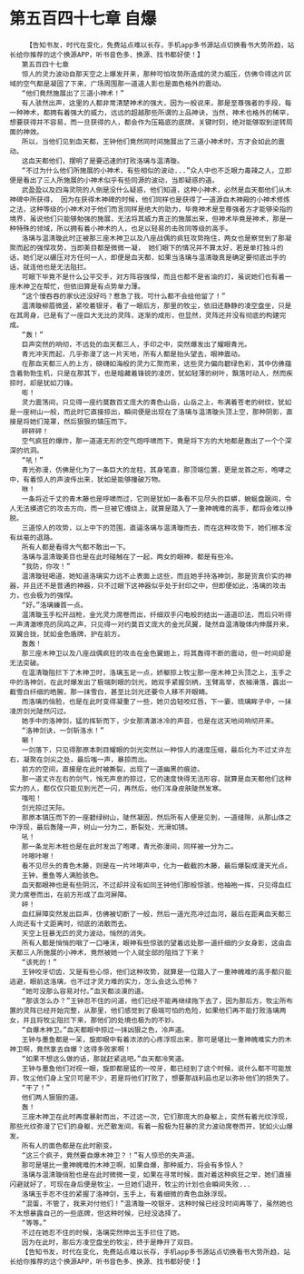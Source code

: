 # 第五百四十七章 自爆
        【告知书友，时代在变化，免费站点难以长存，手机app多书源站点切换看书大势所趋，站长给你推荐的这个换源APP，听书音色多、换源、找书都好使！】
       第五百四十七章
       惊人的灵力波动自那天空之上爆发开来，那种可怕攻势所造成的灵力威压，仿佛令得这片区域的空气都是凝固了下来，广场周围那一道道人影也是面色格外的震动。
       “他们竟然施展出了三道小神术！”
       有人骇然出声，这里的人都非常清楚神术的强大，因为一般说来，那是至尊强者的手段，每一种神术，都拥有着强大的威力，远远的超越那些所谓的上品神诀，当然，神术也格外的稀罕，想要获得并不容易，而一旦获得的人，都会作为压箱底的底牌，关键时刻，绝对能够取到逆转局面的神效。
       所以，当他们见到血天都，王钟他们竟然同时间施展出了三道小神术时，方才会如此的震动。
       这血天都他们，摆明了是要迅速的打败洛璃与温清璇。
       “不过为什么他们所施展的小神术，有些相似的波动...”众人中也不乏眼力毒辣之人，立即便是看出了三人所施展的小神术似乎有些同源的波动，当即疑惑的道。
       武盈盈以及四海灵院的人倒是没什么疑惑，他们知道，这种小神术，必然是血天都他们从木神碑中所获得， 因为在获得木神碑的时候，他们同样也是获得了一道源自木神殿的小神术修炼之法，这种等级的小神术对于他们而言同样是绝大的助力，毕竟神术是至尊强者方才能够染指的境界，虽说他们只能够勉强的施展，无法将其威力真正的施展出来，但神术毕竟是神术，那是一种特殊的领域，所以拥有着小神术的人，也足以轻易的击败同等级的高手。
       洛璃与温清璇此时正被那三座木神卫以及八座战偶的疯狂攻势拖住，两女也是察觉到了那凝聚而起的强悍攻势，当即美目都是微微一凝， 她们眼下的情况并不算太好，若是单打独斗的话，她们足以碾压对方任何一人，即便是血天都，如果当洛璃与温清璇真是确定要彻底出手的话，就连他也是无法阻拦。
       可眼下毕竟不是什么公平交手，对方阵容强悍，而且也都不是省油的灯，虽说她们也有着一座木神卫在帮忙，但依旧算是有点势单力薄。
       “这个慢吞吞的家伙还没好吗？惹急了我，可什么都不会给他留了！”
       温清璇柳眉微竖，紧咬着银牙，看了一眼后方，那里的牧尘，依旧还静静的凌空盘坐，只是在其周身，已是有了一座巨大无比的灵阵，逐渐的成形，但显然，灵阵还并没有彻底的构建完成。
       “轰！”
       巨声突然的响彻，不远处的血天都三人，手印之中，突然爆发出了耀眼青光。
       青光冲天而起，几乎弥漫了这一片天地，所有人都是抬头望去，眼神震动。
       在那血天都三人的上方，磅礴如海般的灵力汇聚而来，这些灵力偏向碧绿色彩，其中仿佛蕴含着勃勃生机，只是在那其下，也是暗藏着锋锐的凌厉，犹如轻薄的树叶，飘落时动人，然而疾掠时，却是犹如刀锋。
       嘭！
       灵力震荡间，只见得一座约莫数百丈庞大的青色山岳，山岳之上，布满着苍老的树纹，犹如是一座树山一般，而此时它直接掠出，瞬间便是出现在了洛璃与温清璇头顶上空，那种阴影，直接是将她们笼罩，然后狠狠的镇压而下。
       砰砰砰！
       空气疯狂的爆炸，那一道道无形的空气炮呼啸而下，竟是将下方的大地都是轰出了一个个深深的坑洞。
       “吼！”
       青光弥漫，仿佛是化为了一条巨大的龙柱，其身笔直，那顶端位置，更是龙首之形，咆哮之中，有着惊人的声波传出来，犹如是能够撞破万物。
       咻！
       一条将近千丈的青木藤也是呼啸而过，它则是犹如一条看不见尽头的巨蟒，蜿蜒盘踞间，令人无法摸透它的攻击方向，而一旦被它缠绕上，就算是踏入了一重神魄难的高手，都将会难以挣脱。
       三道惊人的攻势，以上中下的范围，直逼洛璃与温清璇而去，而在这种攻势下，她们根本没有丝毫的退路。
       所有人都是看得大气都不敢出一下。
       洛璃与温清璇美目也是在此时碰触在了一起，两女的眼神，都是有些冷。
       “我防，你攻！”
       温清璇轻喝道，她知道洛璃实力远不止表面上这些，而且她手持洛神剑，那是货真价实的神器，并且还不是普通的神器，只不过眼下这神器似乎处于封印之中，但即便如此，洛璃的攻击力，也会极为的强悍。
       “好。”洛璃螓首一点。
       温清璇玉手松开战枪，金光灵力席卷而出，纤细双手闪电般的结出一道道印法，而后只听得一声清澈嘹亮的凤鸣之声，只见得一对约莫百丈庞大的金光凤翼，陡然自温清璇体内伸展开来，双翼合拢，犹如金色盾牌，护在前方。
       轰轰！
       那三座木神卫以及八座战偶疯狂的攻击在金色翼翅上，将其轰得不断的震动，但一时间却是无法突破。
       在温清璇阻拦下了木神卫时，洛璃玉足一点，娇躯掠上牧尘那一座木神卫头顶之上，玉手之中的洛神剑，在此时爆发出了极端刺眼的剑光，她双手紧握剑柄，玉臂高举，衣袖滑落，露出一截雪白纤细的皓腕，那一抹雪白，甚至比剑光还要令人移不开眼睛。
       而洛璃的俏脸，也是在此时变得凝重了一些，她贝齿轻咬红唇，下一霎，琉璃眸子中，一抹凌厉剑光陡然闪过。
       她手中的洛神剑，猛的挥斩而下，少女那清澈冰冷的声音，也是在这天地间响彻开来。
       “洛神剑诀，一剑斩洛水！”
       唰！
       一剑落下，只见得那原本刺目耀眼的剑光突然以一种惊人的速度压缩，最后化为不过丈许左右，凝聚在剑尖之处，最后嗤一声，暴掠而出。
       前方的空间，直接是在此时被撕裂，出现了一道幽黑的痕迹。
       那一道丈许左右的剑气，悄无声息的掠过，它的速度快得无法形容，就算是血天都他们这种实力的人，都仅仅只能见到光芒一闪，再然后，他们浑身皮肤陡然发寒。
       嗤啦！
       剑光掠过天际。
       那原本镇压而下的一座碧绿树山，陡然凝固，然后所有人便是见到，一道缝隙，从那山体之中浮现，最后轰隆一声，树山一分为二，断裂处，光滑如镜。
       吼！
       那一条龙形木桩也是在此时发出了咆哮，青光弥漫间，同样被一分为二。
       咔嚓咔嚓！
       看不见尽头的青色木藤，则是在一片咔嚓声中，化为一截截的木藤，最后爆裂成漫天光点。
       王钟，墨鱼等人满脸骇色。
       血天都眼神也是有些阴沉，不过却并没有如同王钟他们那般惊骇，他袖袍一挥，只见得血红灵力席卷而出，在前方形成了血河屏障。
       砰！
       血红屏障突然发出巨声，仿佛被切断了一般，然后一道光亮冲过血河，最后在距离血天都三人尚还有十丈距离时，彻底的消散而去。
       天空上狂暴无匹的灵力波动，悄然的消失。
       所有人都是悄悄的咽了一口唾沫，眼神有些惊骇的望着远处那一道纤细的少女身影，这由血天都三人所施展的小神术，竟然被她一个人就全部的阻挡了下来？
       “该死的！”
       王钟咬牙切齿，又是有些心惊，他们这种攻势，就算是一位踏入了一重神魄难的高手都只能逃避，眼前这洛璃，也不过才灵力难的实力，怎么会这么恐怖？
       “她可没那么容易对付。”血天都淡漠的道。
       “那该怎么办？”王钟忍不住的问道，他们已经不能再继续拖下去了，因为那后方，牧尘所布置的灵阵已经开始完整，从那里，他们感觉到了极端可怕的危险，如果他们再不能打败洛璃两女，并且将牧尘阻拦下来，那他们的处境也极为的不妙。
       “自爆木神卫。”血天都眼中掠过一抹凶狠之色，冷声道。
       王钟与墨鱼都是一呆，旋即眼中有着浓浓的心疼浮现出来，那可是堪比一重神魄难实力的木神卫啊，竟然拿去自爆？这得多败家啊！
       “如果不想这么做的话，那就赶紧逃吧。”血天都冷笑道。
       王钟与墨鱼他们对视一眼，旋即都是猛的一咬牙，都已经到了这个时候，说什么都不可能放弃，牧尘他们身上宝贝可是不少，若是将他们打败了，想要那战利品也足以弥补他们的损失了。
       “干了！”
       他们两人狠狠的道。
       轰！
       三座木神卫在此时再度暴射而出，不过这一次，它们那庞大的身躯上，突然有着光纹浮现，那些光纹弥漫了它们的身躯，光芒散发间，有着一股极为狂暴的灵力波动席卷而开，犹如火山爆发。
       所有人的面色都是在此时剧变。
       “这三个疯子，竟然要自爆木神卫？！”有人惊恐的失声道。
       那可是堪比一重神魄难的木神卫啊，如果自爆，那种威力，将会有多惊人？
       洛璃与温清璇俏脸也是在此时微微一变，如果在寻常时候，面对着这种疯狂之举，她们直接闪避就好了，可现在身后便是牧尘，一旦她们退开，牧尘的计划也会瞬间失败...
       洛璃玉手忍不住的紧握了洛神剑，玉手上，有着细微的青色血脉浮现。
       “混蛋，不管了，我来对付他们！”温清璇一咬银牙，这种时候已经没时间再等了，虽然她也不太想暴露自己的一些底牌，但这种时候，已经没选择了。
       “等等。”
       不过在她忍不住的时候，洛璃突然伸出玉手拦住了她。
       因为在此时，那后方凌空盘坐的牧尘，终于是睁开了双目。
       【告知书友，时代在变化，免费站点难以长存，手机app多书源站点切换看书大势所趋，站长给你推荐的这个换源APP，听书音色多、换源、找书都好使！】